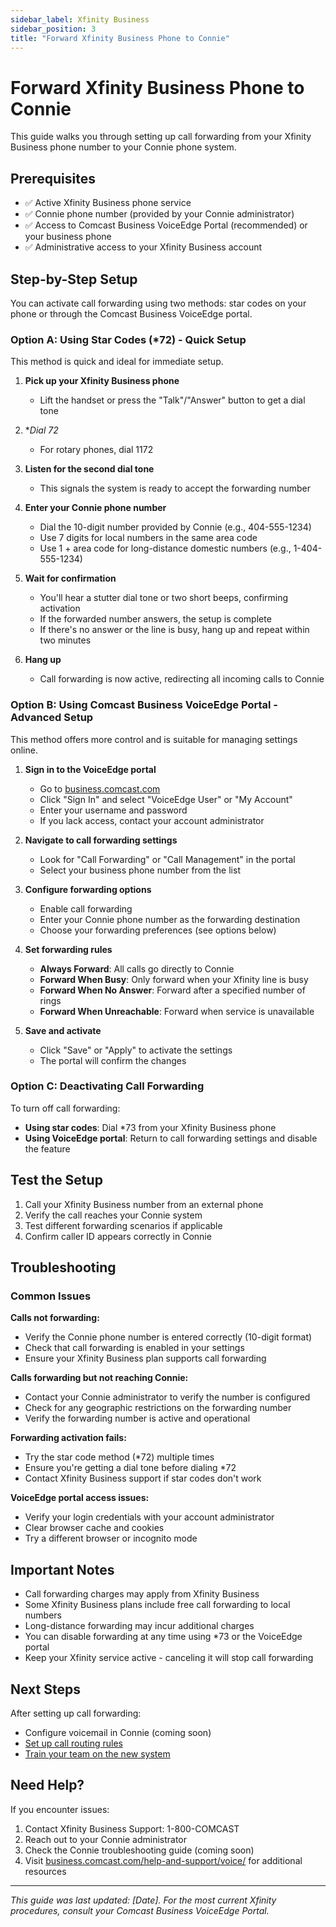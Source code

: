 ```yaml
---
sidebar_label: Xfinity Business
sidebar_position: 3
title: "Forward Xfinity Business Phone to Connie"
---
```


# Forward Xfinity Business Phone to Connie

This guide walks you through setting up call forwarding from your Xfinity Business phone number to your Connie phone system.

## Prerequisites

- ✅ Active Xfinity Business phone service
- ✅ Connie phone number (provided by your Connie administrator)
- ✅ Access to Comcast Business VoiceEdge Portal (recommended) or your business phone
- ✅ Administrative access to your Xfinity Business account

## Step-by-Step Setup

You can activate call forwarding using two methods: star codes on your phone or through the Comcast Business VoiceEdge portal.

### Option A: Using Star Codes (*72) - Quick Setup

This method is quick and ideal for immediate setup.

1. **Pick up your Xfinity Business phone**
   - Lift the handset or press the "Talk"/"Answer" button to get a dial tone

2. **Dial *72**
   - For rotary phones, dial 1172

3. **Listen for the second dial tone**
   - This signals the system is ready to accept the forwarding number

4. **Enter your Connie phone number**
   - Dial the 10-digit number provided by Connie (e.g., 404-555-1234)
   - Use 7 digits for local numbers in the same area code
   - Use 1 + area code for long-distance domestic numbers (e.g., 1-404-555-1234)

5. **Wait for confirmation**
   - You'll hear a stutter dial tone or two short beeps, confirming activation
   - If the forwarded number answers, the setup is complete
   - If there's no answer or the line is busy, hang up and repeat within two minutes

6. **Hang up**
   - Call forwarding is now active, redirecting all incoming calls to Connie

### Option B: Using Comcast Business VoiceEdge Portal - Advanced Setup

This method offers more control and is suitable for managing settings online.

1. **Sign in to the VoiceEdge portal**
   - Go to [business.comcast.com](https://business.comcast.com)
   - Click "Sign In" and select "VoiceEdge User" or "My Account"
   - Enter your username and password
   - If you lack access, contact your account administrator

2. **Navigate to call forwarding settings**
   - Look for "Call Forwarding" or "Call Management" in the portal
   - Select your business phone number from the list

3. **Configure forwarding options**
   - Enable call forwarding
   - Enter your Connie phone number as the forwarding destination
   - Choose your forwarding preferences (see options below)

4. **Set forwarding rules**
   - **Always Forward**: All calls go directly to Connie
   - **Forward When Busy**: Only forward when your Xfinity line is busy
   - **Forward When No Answer**: Forward after a specified number of rings
   - **Forward When Unreachable**: Forward when service is unavailable

5. **Save and activate**
   - Click "Save" or "Apply" to activate the settings
   - The portal will confirm the changes

### Option C: Deactivating Call Forwarding

To turn off call forwarding:
- **Using star codes**: Dial *73 from your Xfinity Business phone
- **Using VoiceEdge portal**: Return to call forwarding settings and disable the feature

## Test the Setup

1. Call your Xfinity Business number from an external phone
2. Verify the call reaches your Connie system
3. Test different forwarding scenarios if applicable
4. Confirm caller ID appears correctly in Connie

## Troubleshooting

### Common Issues

**Calls not forwarding:**
- Verify the Connie phone number is entered correctly (10-digit format)
- Check that call forwarding is enabled in your settings
- Ensure your Xfinity Business plan supports call forwarding

**Calls forwarding but not reaching Connie:**
- Contact your Connie administrator to verify the number is configured
- Check for any geographic restrictions on the forwarding number
- Verify the forwarding number is active and operational

**Forwarding activation fails:**
- Try the star code method (*72) multiple times
- Ensure you're getting a dial tone before dialing *72
- Contact Xfinity Business support if star codes don't work

**VoiceEdge portal access issues:**
- Verify your login credentials with your account administrator
- Clear browser cache and cookies
- Try a different browser or incognito mode

## Important Notes

- Call forwarding charges may apply from Xfinity Business
- Some Xfinity Business plans include free call forwarding to local numbers
- Long-distance forwarding may incur additional charges
- You can disable forwarding at any time using *73 or the VoiceEdge portal
- Keep your Xfinity service active - canceling it will stop call forwarding

## Next Steps

After setting up call forwarding:
- Configure voicemail in Connie (coming soon)
- [Set up call routing rules](../../getting-started.md)
- [Train your team on the new system](../../../staff-agents/overview.md)

## Need Help?

If you encounter issues:
1. Contact Xfinity Business Support: 1-800-COMCAST
2. Reach out to your Connie administrator
3. Check the Connie troubleshooting guide (coming soon)
4. Visit [business.comcast.com/help-and-support/voice/](https://business.comcast.com/help-and-support/voice/) for additional resources

---

*This guide was last updated: [Date]. For the most current Xfinity procedures, consult your Comcast Business VoiceEdge Portal.*